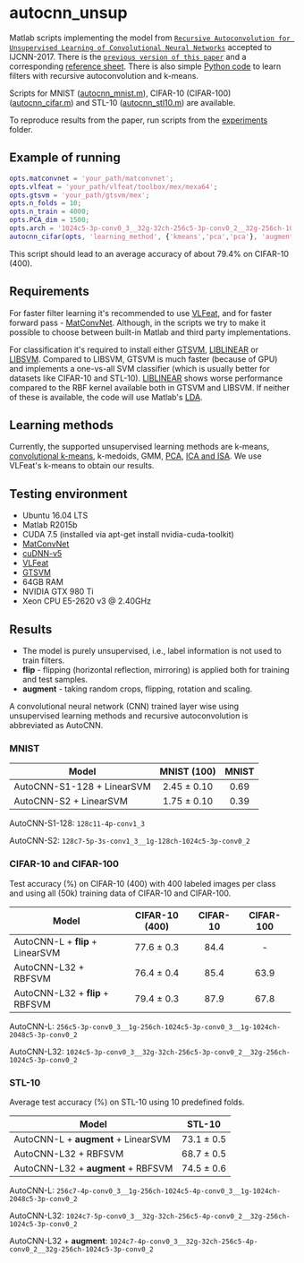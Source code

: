 # autocnn_unsup
Matlab scripts implementing the model from [`Recursive Autoconvolution for Unsupervised Learning of Convolutional Neural Networks`](http://arxiv.org/abs/1606.00611) accepted to IJCNN-2017.
There is the [`previous version of this paper`](https://arxiv.org/abs/1606.00611v1) and a corresponding [reference sheet](https://github.com/bknyaz/autocnn_unsup/blob/master/README_v1.md).
There is also simple [Python code](https://github.com/bknyaz/autocnn_unsup_py) to learn filters with recursive autoconvolution and k-means.

Scripts for MNIST ([autocnn_mnist.m](autocnn_mnist.m)), CIFAR-10 (CIFAR-100) ([autocnn_cifar.m](autocnn_cifar.m)) and STL-10 ([autocnn_stl10.m](autocnn_stl10.m)) are available.

To reproduce results from the paper, run scripts from the [experiments](./experiments) folder.

## Example of running
```matlab
opts.matconvnet = 'your_path/matconvnet';
opts.vlfeat = 'your_path/vlfeat/toolbox/mex/mexa64';
opts.gtsvm = 'your_path/gtsvm/mex';
opts.n_folds = 10;
opts.n_train = 4000;
opts.PCA_dim = 1500;
opts.arch = '1024c5-3p-conv0_3__32g-32ch-256c5-3p-conv0_2__32g-256ch-1024c5-3p-conv0_2';
autocnn_cifar(opts, 'learning_method', {'kmeans','pca','pca'}, 'augment', true)
```
This script should lead to an average accuracy of about 79.4% on CIFAR-10 (400).


## Requirements
For faster filter learning it's recommended to use [VLFeat](http://www.vlfeat.org/), and for faster forward 
pass - [MatConvNet](http://www.vlfeat.org/matconvnet/). 
Although, in the scripts we try to make it possible to choose between built-in Matlab and third party implementations.

For classification it's required to install either [GTSVM](http://ttic.uchicago.edu/~cotter/projects/gtsvm/),
[LIBLINEAR](https://github.com/cjlin1/liblinear) or [LIBSVM](https://github.com/cjlin1/libsvm).
Compared to LIBSVM, GTSVM is much faster (because of GPU) and 
implements a one-vs-all SVM classifier (which is usually better for datasets like CIFAR-10 and STL-10). 
[LIBLINEAR](https://github.com/cjlin1/liblinear) shows worse performance compared to the RBF kernel available 
both in GTSVM and LIBSVM.
If neither of these is available, the code will use Matlab's [LDA](http://www.mathworks.com/help/stats/fitcdiscr.html).

## Learning methods
Currently, the supported unsupervised learning methods are k-means, [convolutional k-means](conv_kmeans.m), k-medoids, GMM, [PCA](pca_zca_whiten.m), [ICA and ISA](ica.m).
We use VLFeat's k-means to obtain our results.

## Testing environment
- Ubuntu 16.04 LTS
- Matlab R2015b 
- CUDA 7.5 (installed via apt-get install nvidia-cuda-toolkit)
- [MatConvNet](http://www.vlfeat.org/matconvnet/)
- [cuDNN-v5](https://developer.nvidia.com/cudnn)
- [VLFeat](http://www.vlfeat.org/)
- [GTSVM](http://ttic.uchicago.edu/~cotter/projects/gtsvm/)
- 64GB RAM
- NVIDIA GTX 980 Ti
- Xeon CPU E5-2620 v3 @ 2.40GHz

## Results
- The model is purely unsupervised, i.e., label information is not used to train filters.
- **flip** - flipping (horizontal reflection, mirroring) is applied both for training and test samples.
- **augment** - taking random crops, flipping, rotation and scaling.

A convolutional neural network (CNN) trained layer wise using unsupervised learning methods 
and recursive autoconvolution is abbreviated as AutoCNN.

### MNIST

Model                       | MNIST (100)         | MNIST         
-------                     |:--------:           |:--------:
AutoCNN-S1-128 + LinearSVM  | 2.45 &plusmn; 0.10  | 0.69
AutoCNN-S2 + LinearSVM      | 1.75 &plusmn; 0.10  | 0.39

AutoCNN-S1-128: `128c11-4p-conv1_3`

AutoCNN-S2: `128c7-5p-3s-conv1_3__1g-128ch-1024c5-3p-conv0_2`


### CIFAR-10 and CIFAR-100
Test accuracy (%) on CIFAR-10 (400) with 400 labeled images per class and using all (50k) training data of CIFAR-10 and CIFAR-100. 

Model                             | CIFAR-10 (400)      | CIFAR-10  | CIFAR-100
-------|:--------:|:--------:|:--------:
AutoCNN-L + **flip** + LinearSVM    | 77.6 &plusmn; 0.3   | 84.4      | -
AutoCNN-L32 + RBFSVM              | 76.4 &plusmn; 0.4   | 85.4      | 63.9
AutoCNN-L32 + **flip** + RBFSVM     | 79.4 &plusmn; 0.3   | 87.9      | 67.8

AutoCNN-L: `256c5-3p-conv0_3__1g-256ch-1024c5-3p-conv0_3__1g-1024ch-2048c5-3p-conv0_2`

AutoCNN-L32: `1024c5-3p-conv0_3__32g-32ch-256c5-3p-conv0_2__32g-256ch-1024c5-3p-conv0_2`


### STL-10

Average test accuracy (%) on STL-10 using 10 predefined folds.

Model                                   | STL-10            
-------|:--------:
AutoCNN-L + **augment** + LinearSVM       | 73.1 &plusmn; 0.5     
AutoCNN-L32 + RBFSVM                    | 68.7 &plusmn; 0.5 
AutoCNN-L32 + **augment** + RBFSVM        | 74.5 &plusmn; 0.6

AutoCNN-L: `256c7-4p-conv0_3__1g-256ch-1024c5-4p-conv0_3__1g-1024ch-2048c5-3p-conv0_2`

AutoCNN-L32: `1024c7-5p-conv0_3__32g-32ch-256c5-4p-conv0_2__32g-256ch-1024c5-3p-conv0_2`

AutoCNN-L32 + **augment**: `1024c7-4p-conv0_3__32g-32ch-256c5-4p-conv0_2__32g-256ch-1024c5-3p-conv0_2`
